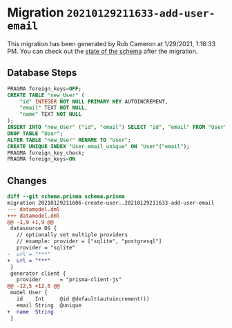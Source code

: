 # Migration `20210129211633-add-user-email`

This migration has been generated by Rob Cameron at 1/29/2021, 1:16:33 PM.
You can check out the [state of the schema](./schema.prisma) after the migration.

## Database Steps

```sql
PRAGMA foreign_keys=OFF;
CREATE TABLE "new_User" (
    "id" INTEGER NOT NULL PRIMARY KEY AUTOINCREMENT,
    "email" TEXT NOT NULL,
    "name" TEXT NOT NULL
);
INSERT INTO "new_User" ("id", "email") SELECT "id", "email" FROM "User";
DROP TABLE "User";
ALTER TABLE "new_User" RENAME TO "User";
CREATE UNIQUE INDEX "User.email_unique" ON "User"("email");
PRAGMA foreign_key_check;
PRAGMA foreign_keys=ON
```

## Changes

```diff
diff --git schema.prisma schema.prisma
migration 20210129211606-create-user..20210129211633-add-user-email
--- datamodel.dml
+++ datamodel.dml
@@ -1,9 +1,9 @@
 datasource DS {
   // optionally set multiple providers
   // example: provider = ["sqlite", "postgresql"]
   provider = "sqlite"
-  url = "***"
+  url = "***"
 }
 generator client {
   provider      = "prisma-client-js"
@@ -12,5 +12,6 @@
 model User {
   id    Int     @id @default(autoincrement())
   email String  @unique
+  name  String
 }
```



